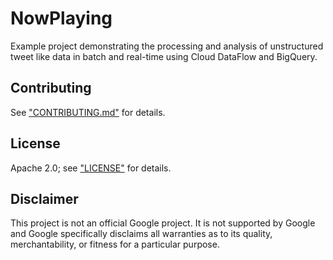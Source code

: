 # NowPlaying

Example project demonstrating the processing and analysis of unstructured tweet like data in batch and real-time using Cloud DataFlow and BigQuery.

## Contributing

See ["CONTRIBUTING.md"](docs/contributing.md) for details.

## License

Apache 2.0; see ["LICENSE"](LICENSE) for details.

## Disclaimer

This project is not an official Google project. It is not supported by
Google and Google specifically disclaims all warranties as to its quality,
merchantability, or fitness for a particular purpose.


